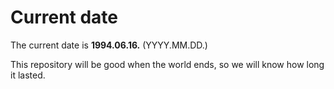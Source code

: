 # Current date

The current date is **1994.06.16.** (YYYY.MM.DD.)

This repository will be good when the world ends, so we will know how long it lasted.